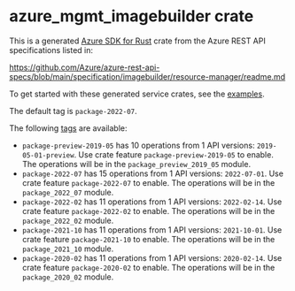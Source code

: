 # azure_mgmt_imagebuilder crate

This is a generated [Azure SDK for Rust](https://github.com/Azure/azure-sdk-for-rust) crate from the Azure REST API specifications listed in:

https://github.com/Azure/azure-rest-api-specs/blob/main/specification/imagebuilder/resource-manager/readme.md

To get started with these generated service crates, see the [examples](https://github.com/Azure/azure-sdk-for-rust/blob/main/services/README.md#examples).

The default tag is `package-2022-07`.

The following [tags](https://github.com/Azure/azure-sdk-for-rust/blob/main/services/tags.md) are available:

- `package-preview-2019-05` has 10 operations from 1 API versions: `2019-05-01-preview`. Use crate feature `package-preview-2019-05` to enable. The operations will be in the `package_preview_2019_05` module.
- `package-2022-07` has 15 operations from 1 API versions: `2022-07-01`. Use crate feature `package-2022-07` to enable. The operations will be in the `package_2022_07` module.
- `package-2022-02` has 11 operations from 1 API versions: `2022-02-14`. Use crate feature `package-2022-02` to enable. The operations will be in the `package_2022_02` module.
- `package-2021-10` has 11 operations from 1 API versions: `2021-10-01`. Use crate feature `package-2021-10` to enable. The operations will be in the `package_2021_10` module.
- `package-2020-02` has 11 operations from 1 API versions: `2020-02-14`. Use crate feature `package-2020-02` to enable. The operations will be in the `package_2020_02` module.